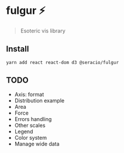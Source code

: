 # fulgur ⚡️

> Esoteric vis library

## Install

```
yarn add react react-dom d3 @seracio/fulgur
```

## TODO

-   Axis: format
-   Distribution example
-   Area
-   Force
-   Errors handling
-   Other scales
-   Legend
-   Color system
-   Manage wide data

